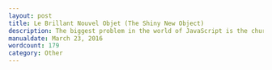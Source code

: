 ```yaml
---
layout: post
title: Le Brillant Nouvel Objet (The Shiny New Object)
description: The biggest problem in the world of JavaScript is the churn rate and the distraction it causes developers. Are you suffering from this?
manualdate: March 23, 2016
wordcount: 179
category: Other
---
```

